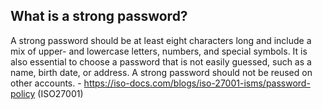 ## What is a strong password? ##
A strong password should be at least eight characters long and include a mix of upper- and lowercase letters, numbers, and special symbols. It is also essential to choose a password that is not easily guessed, such as a name, birth date, or address. A strong password should not be reused on other accounts. - https://iso-docs.com/blogs/iso-27001-isms/password-policy (ISO27001)

